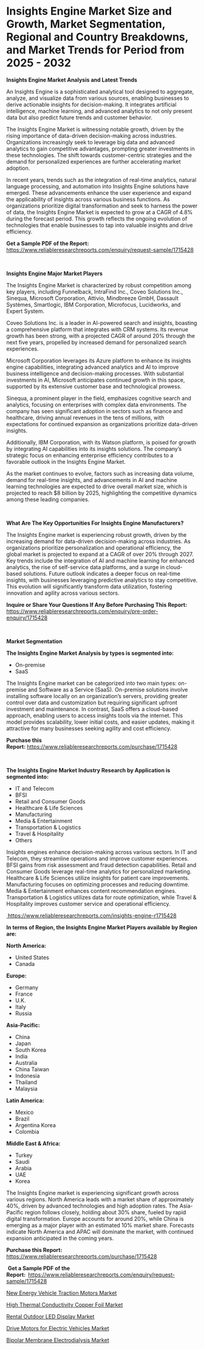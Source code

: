 <p><h1>Insights Engine Market Size and Growth, Market Segmentation, Regional and Country Breakdowns, and Market Trends for Period from 2025 -  2032</h1></p><p><strong>Insights Engine Market Analysis and Latest Trends</strong></p>
<p><p>An Insights Engine is a sophisticated analytical tool designed to aggregate, analyze, and visualize data from various sources, enabling businesses to derive actionable insights for decision-making. It integrates artificial intelligence, machine learning, and advanced analytics to not only present data but also predict future trends and customer behavior.</p><p>The Insights Engine Market is witnessing notable growth, driven by the rising importance of data-driven decision-making across industries. Organizations increasingly seek to leverage big data and advanced analytics to gain competitive advantages, prompting greater investments in these technologies. The shift towards customer-centric strategies and the demand for personalized experiences are further accelerating market adoption. </p><p>In recent years, trends such as the integration of real-time analytics, natural language processing, and automation into Insights Engine solutions have emerged. These advancements enhance the user experience and expand the applicability of insights across various business functions. As organizations prioritize digital transformation and seek to harness the power of data, the Insights Engine Market is expected to grow at a CAGR of 4.8% during the forecast period. This growth reflects the ongoing evolution of technologies that enable businesses to tap into valuable insights and drive efficiency.</p></p>
<p><strong>Get a Sample PDF of the Report:&nbsp;</strong> <a href="https://www.reliableresearchreports.com/enquiry/request-sample/1715428?utm_campaign=123&utm_medium=2&utm_source=Github&utm_content=ia&utm_term=12012025&utm_id=insights-engine">https://www.reliableresearchreports.com/enquiry/request-sample/1715428</a></p>
<p>&nbsp;</p>
<p><strong>Insights Engine Major Market Players</strong></p>
<p><p>The Insights Engine Market is characterized by robust competition among key players, including Funnelback, IntraFind Inc., Coveo Solutions Inc., Sinequa, Microsoft Corporation, Attivio, Mindbreeze GmbH, Dassault Systèmes, Smartlogic, IBM Corporation, Microfocus, Lucidworks, and Expert System. </p><p>Coveo Solutions Inc. is a leader in AI-powered search and insights, boasting a comprehensive platform that integrates with CRM systems. Its revenue growth has been strong, with a projected CAGR of around 20% through the next five years, propelled by increased demand for personalized search experiences. </p><p>Microsoft Corporation leverages its Azure platform to enhance its insights engine capabilities, integrating advanced analytics and AI to improve business intelligence and decision-making processes. With substantial investments in AI, Microsoft anticipates continued growth in this space, supported by its extensive customer base and technological prowess.</p><p>Sinequa, a prominent player in the field, emphasizes cognitive search and analytics, focusing on enterprises with complex data environments. The company has seen significant adoption in sectors such as finance and healthcare, driving annual revenues in the tens of millions, with expectations for continued expansion as organizations prioritize data-driven insights.</p><p>Additionally, IBM Corporation, with its Watson platform, is poised for growth by integrating AI capabilities into its insights solutions. The company’s strategic focus on enhancing enterprise efficiency contributes to a favorable outlook in the Insights Engine Market.</p><p>As the market continues to evolve, factors such as increasing data volume, demand for real-time insights, and advancements in AI and machine learning technologies are expected to drive overall market size, which is projected to reach $8 billion by 2025, highlighting the competitive dynamics among these leading companies.</p></p>
<p>&nbsp;</p>
<p><strong>What Are The Key Opportunities For Insights Engine Manufacturers?</strong></p>
<p><p>The Insights Engine market is experiencing robust growth, driven by the increasing demand for data-driven decision-making across industries. As organizations prioritize personalization and operational efficiency, the global market is projected to expand at a CAGR of over 20% through 2027. Key trends include the integration of AI and machine learning for enhanced analytics, the rise of self-service data platforms, and a surge in cloud-based solutions. Future outlook indicates a deeper focus on real-time insights, with businesses leveraging predictive analytics to stay competitive. This evolution will significantly transform data utilization, fostering innovation and agility across various sectors.</p></p>
<p><strong>Inquire or Share Your Questions If Any Before Purchasing This Report:</strong> <a href="https://www.reliableresearchreports.com/enquiry/pre-order-enquiry/1715428?utm_campaign=123&utm_medium=2&utm_source=Github&utm_content=ia&utm_term=12012025&utm_id=insights-engine">https://www.reliableresearchreports.com/enquiry/pre-order-enquiry/1715428</a></p>
<p>&nbsp;</p>
<p><strong>Market Segmentation</strong></p>
<p><strong>The Insights Engine Market Analysis by types is segmented into:</strong></p>
<p><ul><li>On-premise</li><li>SaaS</li></ul></p>
<p><p>The Insights Engine market can be categorized into two main types: on-premise and Software as a Service (SaaS). On-premise solutions involve installing software locally on an organization’s servers, providing greater control over data and customization but requiring significant upfront investment and maintenance. In contrast, SaaS offers a cloud-based approach, enabling users to access insights tools via the internet. This model provides scalability, lower initial costs, and easier updates, making it attractive for many businesses seeking agility and cost efficiency.</p></p>
<p><strong>Purchase this Report:&nbsp;</strong><a href="https://www.reliableresearchreports.com/purchase/1715428?utm_campaign=123&utm_medium=2&utm_source=Github&utm_content=ia&utm_term=12012025&utm_id=insights-engine">https://www.reliableresearchreports.com/purchase/1715428</a></p>
<p>&nbsp;</p>
<p><strong>The Insights Engine Market Industry Research by Application is segmented into:</strong></p>
<p><ul><li>IT and Telecom</li><li>BFSI</li><li>Retail and Consumer Goods</li><li>Healthcare & Life Sciences</li><li>Manufacturing</li><li>Media & Entertainment</li><li>Transportation & Logistics</li><li>Travel & Hospitality</li><li>Others</li></ul></p>
<p><p>Insights engines enhance decision-making across various sectors. In IT and Telecom, they streamline operations and improve customer experiences. BFSI gains from risk assessment and fraud detection capabilities. Retail and Consumer Goods leverage real-time analytics for personalized marketing. Healthcare & Life Sciences utilize insights for patient care improvements. Manufacturing focuses on optimizing processes and reducing downtime. Media & Entertainment enhances content recommendation engines. Transportation & Logistics utilizes data for route optimization, while Travel & Hospitality improves customer service and operational efficiency.</p></p>
<p><a href="https://www.reliableresearchreports.com/insights-engine-r1715428?utm_campaign=123&utm_medium=2&utm_source=Github&utm_content=ia&utm_term=12012025&utm_id=insights-engine">&nbsp;https://www.reliableresearchreports.com/insights-engine-r1715428</a></p>
<p><strong>In terms of Region, the Insights Engine Market Players available by Region are:</strong></p>
<p>
    <p> <strong> North America: </strong>
        <ul>
            <li>United States</li>
            <li>Canada</li>
        </ul>
        </p> 
    <p> <strong> Europe: </strong>
        <ul>
            <li>Germany</li>
            <li>France</li>
            <li>U.K.</li>
            <li>Italy</li>
            <li>Russia</li>
        </ul>
        </p> 
    <p> <strong> Asia-Pacific: </strong>
        <ul>
            <li>China</li>
            <li>Japan</li>
            <li>South Korea</li>
            <li>India</li>
            <li>Australia</li>
            <li>China Taiwan</li>
            <li>Indonesia</li>
            <li>Thailand</li>
            <li>Malaysia</li>
        </ul>
        </p> 
    <p> <strong> Latin America: </strong>
        <ul>
            <li>Mexico</li>
            <li>Brazil</li>
            <li>Argentina Korea</li>
            <li>Colombia</li>
        </ul>
        </p> 
    <p> <strong> Middle East & Africa: </strong>
        <ul>
            <li>Turkey</li>
            <li>Saudi</li>
            <li>Arabia</li>
            <li>UAE</li>
            <li>Korea</li>
        </ul>
    </p>
    </p>
<p><p>The Insights Engine market is experiencing significant growth across various regions. North America leads with a market share of approximately 40%, driven by advanced technologies and high adoption rates. The Asia-Pacific region follows closely, holding about 30% share, fueled by rapid digital transformation. Europe accounts for around 20%, while China is emerging as a major player with an estimated 10% market share. Forecasts indicate North America and APAC will dominate the market, with continued expansion anticipated in the coming years.</p></p>
<p><strong>Purchase this Report: </strong><a href="https://www.reliableresearchreports.com/purchase/1715428?utm_campaign=123&utm_medium=2&utm_source=Github&utm_content=ia&utm_term=12012025&utm_id=insights-engine">https://www.reliableresearchreports.com/purchase/1715428</a></p>
<p>&nbsp;<strong>Get a Sample PDF of the Report:&nbsp;&nbsp;</strong><a href="https://www.reliableresearchreports.com/enquiry/request-sample/1715428?utm_campaign=123&utm_medium=2&utm_source=Github&utm_content=ia&utm_term=12012025&utm_id=insights-engine">https://www.reliableresearchreports.com/enquiry/request-sample/1715428</a></p>
<p><strong></strong></p>
<p><p><a href="https://github.com/petbigbeepjn/Market-Research-Report-List-1/blob/main/new-energy-vehicle-traction-motors-market.md?utm_campaign=123&utm_medium=2&utm_source=Github&utm_content=ia&utm_term=12012025&utm_id=insights-engine">New Energy Vehicle Traction Motors Market</a></p><p><a href="https://github.com/luckyshygirl/Market-Research-Report-List-7/blob/main/high-thermal-conductivity-copper-foil-market.md?utm_campaign=123&utm_medium=2&utm_source=Github&utm_content=ia&utm_term=12012025&utm_id=insights-engine">High Thermal Conductivity Copper Foil Market</a></p><p><a href="https://github.com/birnbaumbulah0/Market-Research-Report-List-1/blob/main/rental-outdoor-led-display-market.md?utm_campaign=123&utm_medium=2&utm_source=Github&utm_content=ia&utm_term=12012025&utm_id=insights-engine">Rental Outdoor LED Display Market</a></p><p><a href="https://github.com/dmitriyvo6rog/Market-Research-Report-List-1/blob/main/drive-motors-for-electric-vehicles-market.md?utm_campaign=123&utm_medium=2&utm_source=Github&utm_content=ia&utm_term=12012025&utm_id=insights-engine">Drive Motors for Electric Vehicles Market</a></p><p><a href="https://github.com/risingtrista99259/Market-Research-Report-List-1/blob/main/bipolar-membrane-electrodialysis-market.md?utm_campaign=123&utm_medium=2&utm_source=Github&utm_content=ia&utm_term=12012025&utm_id=insights-engine">Bipolar Membrane Electrodialysis Market</a></p></p>